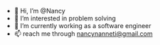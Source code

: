- 👋 Hi, I’m @Nancy
- 👀 I’m interested in problem solving
- 🌱 I’m currently working as a software engineer
- 📫 reach me through nancynanneti@gmail.com

<!---
Nancy5b8/Nancy5b8 is a ✨ special ✨ repository because its `README.md` (this file) appears on your GitHub profile.
You can click the Preview link to take a look at your changes.
--->
